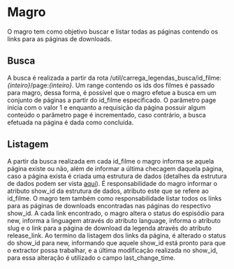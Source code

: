 # Magro

O magro tem como objetivo buscar e listar todas as páginas contendo os links para as páginas de downloads.

## Busca

A busca é realizada a partir da rota /util/carrega_legendas_busca/id_filme:*{inteiro}*/page:*{inteiro}*.
Um range contendo os ids dos filmes é passado para magro, dessa forma, é possível que o magro efetue a busca
em um conjunto de páginas a partir do id_filme especificado. O parâmetro page inicia com o valor 1 e enquanto
a requisição da página possuir algum conteúdo o parâmetro page é incrementado, caso contrário, a busca efetuada na página é dada como concluída.

## Listagem

A partir da busca realizada em cada id_filme o magro informa se aquela página existe ou não, além de informar a última checagem daquela página, caso a página exista é criada uma estrutura de dados
(detalhes da estrutura de dados podem ser vista [aqui](https://github.com/HackMoc/legendastvmirror/blob/master/docs/estrutura_de_dados.md)).
É responsabilidade do magro informar o atributo show_id da estrutura de dados, atributo este que se refere ao id_filme. O magro tem também como
responsabilidade listar todos os links para as páginas de downloads encontradas nas páginas do respectivo show_id.
A cada link encontrado, o magro altera o status do espisódio para new, informa a linguagem através do atributo language,
informa o atributo slug e o link para a página de download da legenda através do atributo release_link.
Ao termino da listagem dos links da página, é alterado o status do show_id para new, informando que aquele show_id está pronto para que o extractor possa trabalhar,
e a última modificação realizada no show_id, para essa alteração é utilizado o campo last_change_time.
